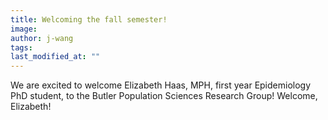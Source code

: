 ```yaml
---
title: Welcoming the fall semester!
image:
author: j-wang
tags:
last_modified_at: ""
---
```



<!-- excerpt start -->
We are excited to welcome Elizabeth Haas, MPH, first year Epidemiology PhD student, to the Butler Population Sciences Research Group! Welcome, Elizabeth!
<!-- excerpt end -->

